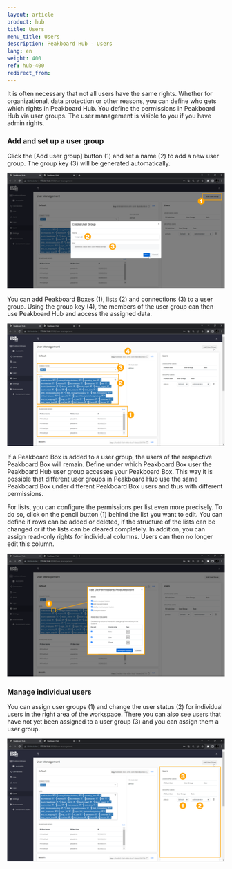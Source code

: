 ```yaml
---
layout: article
product: hub
title: Users
menu_title: Users
description: Peakboard Hub - Users
lang: en
weight: 400
ref: hub-400
redirect_from:
---
```


It is often necessary that not all users have the same rights. Whether for organizational, data protection or other reasons, you can define who gets which rights in Peakboard Hub.
You define the permissions in Peakboard Hub via user groups. The user management is visible to you if you have admin rights.

### Add and set up a user group

Click the [Add user group] button (1) and set a name (2) to add a new user group. The group key (3) will be generated automatically.

![Add user group](/assets/images/hub/en_hub_usermanagement-01.png)

You can add Peakboard Boxes (1), lists (2) and connections (3) to a user group.
Using the group key (4), the members of the user group can then use Peakboard Hub and access the assigned data.

![User groups](/assets/images/hub/en_hub_usermanagement-02.png)

If a Peakboard Box is added to a user group, the users of the respective Peakboard Box will remain.
Define under which Peakboard Box user the Peakboard Hub user group accesses your Peakboard Box.
This way it is possible that different user groups in Peakboard Hub use the same Peakboard Box under different Peakboard Box users and thus with different permissions.

For lists, you can configure the permissions per list even more precisely.
To do so, click on the pencil button (1) behind the list you want to edit.
You can define if rows can be added or deleted, if the structure of the lists can be changed or if the lists can be cleared completely. In addition, you can assign read-only rights for individual columns. Users can then no longer edit this column.

![Lists](/assets/images/hub/en_hub_usermanagement-03.png)

### Manage individual users

You can assign user groups (1) and change the user status (2) for individual users in the right area of the workspace. There you can also see users that have not yet been assigned to a user group (3) and you can assign them a user group.

![Individual users](/assets/images/hub/en_hub_usermanagement-04.png)
